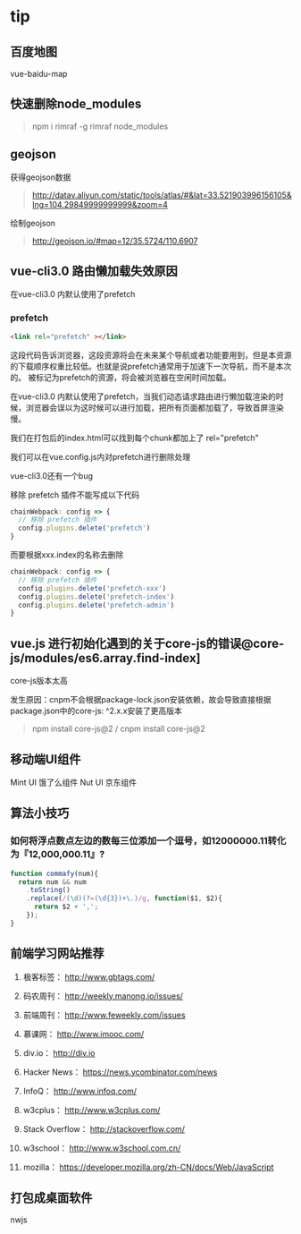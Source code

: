 # tip

## 百度地图
vue-baidu-map

## 快速删除node_modules
> npm i rimraf -g
> rimraf node_modules

## geojson
获得geojson数据
> http://datav.aliyun.com/static/tools/atlas/#&lat=33.521903996156105&lng=104.29849999999999&zoom=4

绘制geojson
> http://geojson.io/#map=12/35.5724/110.6907

## vue-cli3.0 路由懒加载失效原因
在vue-cli3.0 内默认使用了prefetch
### prefetch

```html
<link rel="prefetch" ></link>
```

这段代码告诉浏览器，这段资源将会在未来某个导航或者功能要用到，但是本资源的下载顺序权重比较低。也就是说prefetch通常用于加速下一次导航，而不是本次的。
被标记为prefetch的资源，将会被浏览器在空闲时间加载。

在vue-cli3.0 内默认使用了prefetch，当我们动态请求路由进行懒加载渲染的时候，浏览器会误以为这时候可以进行加载，把所有页面都加载了，导致首屏渲染慢。

我们在打包后的index.html可以找到每个chunk都加上了 rel="prefetch"

我们可以在vue.config.js内对prefetch进行删除处理

vue-cli3.0还有一个bug

移除 prefetch 插件不能写成以下代码
```js
chainWebpack: config => {
  // 移除 prefetch 插件
  config.plugins.delete('prefetch')
}
```

而要根据xxx.index的名称去删除

```js
chainWebpack: config => {
  // 移除 prefetch 插件
  config.plugins.delete('prefetch-xxx')
  config.plugins.delete('prefetch-index')
  config.plugins.delete('prefetch-admin')
}
```

## vue.js 进行初始化遇到的关于core-js的错误@core-js/modules/es6.array.find-index]

core-js版本太高 

发生原因：cnpm不会根据package-lock.json安装依赖，故会导致直接根据package.json中的core-js: ^2.x.x安装了更高版本

> npm install core-js@2 / cnpm install core-js@2

## 移动端UI组件
Mint UI  饿了么组件
Nut UI 京东组件

## 算法小技巧
### 如何将浮点数点左边的数每三位添加一个逗号，如12000000.11转化为『12,000,000.11』?
```js
function commafy(num){
  return num && num
    .toString()
    .replace(/(\d)(?=(\d{3})+\.)/g, function($1, $2){
      return $2 + ',';
    });
}
```

## 前端学习网站推荐
1. 极客标签：     http://www.gbtags.com/

2. 码农周刊：     http://weekly.manong.io/issues/

3. 前端周刊：     http://www.feweekly.com/issues

4. 慕课网：       http://www.imooc.com/

5. div.io：       http://div.io

6. Hacker News： https://news.ycombinator.com/news

7. InfoQ：       http://www.infoq.com/

8. w3cplus：     http://www.w3cplus.com/

9. Stack Overflow： http://stackoverflow.com/

10. w3school：    http://www.w3school.com.cn/

11. mozilla：     https://developer.mozilla.org/zh-CN/docs/Web/JavaScript

## 打包成桌面软件
nwjs